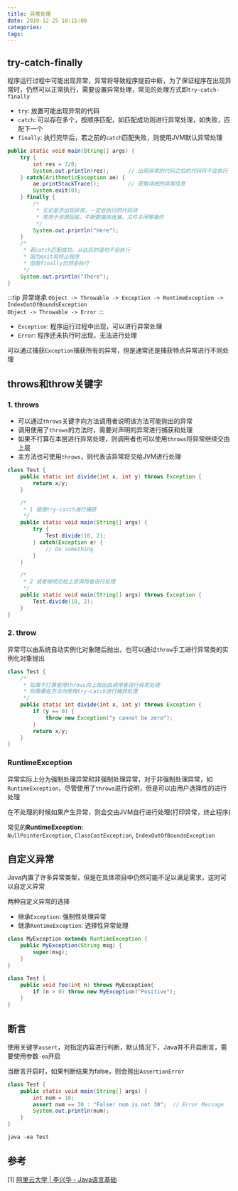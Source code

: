 ```yaml
---
title: 异常处理
date: 2019-12-25 16:15:00
categories: 
tags:
---
```

## try-catch-finally
程序运行过程中可能出现异常，异常将导致程序提前中断，为了保证程序在出现异常时，仍然可以正常执行，需要设置异常处理，常见的处理方式即`try-catch-finally`

- `try`: 放置可能出现异常的代码
- `catch`: 可以存在多个，按顺序匹配，如匹配成功则进行异常处理，如失败，匹配下一个
- `finally`: 执行完毕后，若之前的`catch`匹配失败，则使用JVM默认异常处理

```java
public static void main(String[] args) {
    try {
        int res = 2/0; 
        System.out.println(res);      // 出现异常的代码之后的代码将不会执行
    } catch(ArithmeticException ae) {
        ae.printStackTrace();         // 获取详细的异常信息
        System.exit(0);
    } finally {
        /* 
         * 无论是否出现异常，一定会执行的代码块
         * 常用于资源回收，中断数据库连接，文件关闭等操作
         */
        System.out.println("Here");
    }
    /*
     * 若catch匹配成功，从此后的语句不会执行
     * 因为exit将终止程序
     * 但是finally仍然会执行
     */
    System.out.println("There");
}
```

:::tip 异常继承
`Object -> Throwable -> Exception -> RuntimeException -> IndexOutOfBoundsException`  
`Object -> Throwable -> Error`
:::

- `Exception`: 程序运行过程中出现，可以进行异常处理
- `Error`: 程序还未执行时出现，无法进行处理

可以通过捕获`Exception`捕获所有的异常，但是通常还是捕获特点异常进行不同处理

## throws和throw关键字
### 1. throws
- 可以通过`throws`关键字向方法调用者说明该方法可能抛出的异常
- 调用使用了`throws`的方法时，需要对声明的异常进行捕获和处理
- 如果不打算在本层进行异常处理，则调用者也可以使用`throws`将异常继续交由上层
- 主方法也可使用`throws`，则代表该异常将交给JVM进行处理

```java
class Test {
    public static int divide(int x, int y) throws Exception {
        return x/y;
    }

    /*
     * 1 使用try-catch进行捕获
     */
    public static void main(String[] args) {
        try {
            Test.divide(10, 2);
        } catch(Exception e) {
            // Do something
        }
    }

    /*
     * 2 或者继续交给上层调用者进行处理
     */
    public static void main(String[] args) throws Exception {
        Test.divide(10, 2);
    }
}
```

### 2. throw
异常可以由系统自动实例化对象随后抛出，也可以通过`throw`手工进行异常类的实例化对象抛出

```java
class Test {
    /*
     * 如果不打算使用throws向上抛出由调用者进行异常处理
     * 则需要在方法内使用try-catch进行捕获处理
     */
    public static int divide(int x, int y) throws Exception {
        if (y == 0) {
            throw new Exception("y cannot be zero");
        }
        return x/y;
    }
}
```

### RuntimeException
异常实际上分为强制处理异常和非强制处理异常，对于非强制处理异常，如`RuntimeException`，尽管使用了`throws`进行说明，但是可以由用户选择性的进行处理

在不处理的时候如果产生异常，则会交由JVM自行进行处理(打印异常，终止程序)

常见的**RuntimeException**:  
`NullPointerException`, `ClassCastException`, `IndexOutOfBoundsException`

## 自定义异常
Java内置了许多异常类型，但是在具体项目中仍然可能不足以满足需求，这时可以自定义异常

两种自定义异常的选择
- 继承`Exception`: 强制性处理异常
- 继承`RuntimeException`: 选择性异常处理

```java
class MyException extends RuntimeException {
    public MyException(String msg) {
        super(msg);
    }
}

class Test {
    public void foo(int n) throws MyException{
        if (n > 0) throw new MyException("Positive");
    }
}
```

## 断言
使用关键字`assert`，对指定内容进行判断，默认情况下，Java并不开启断言，需要使用参数`-ea`开启

当断言开启时，如果判断结果为false，则会抛出`AssertionError`

```java
class Test {
    public static void main(String[] args) {
        int num = 10;
        assert num == 30 : "False! num is not 30";  // Error Message
        System.out.println(num);
    }
}

java -ea Test
```

## 参考
[1] [阿里云大学 | 李兴华 - Java语言基础](https://edu.aliyun.com/roadmap/java?spm=5176.13345299.1392477.3.63ddf153q7QkVf)

